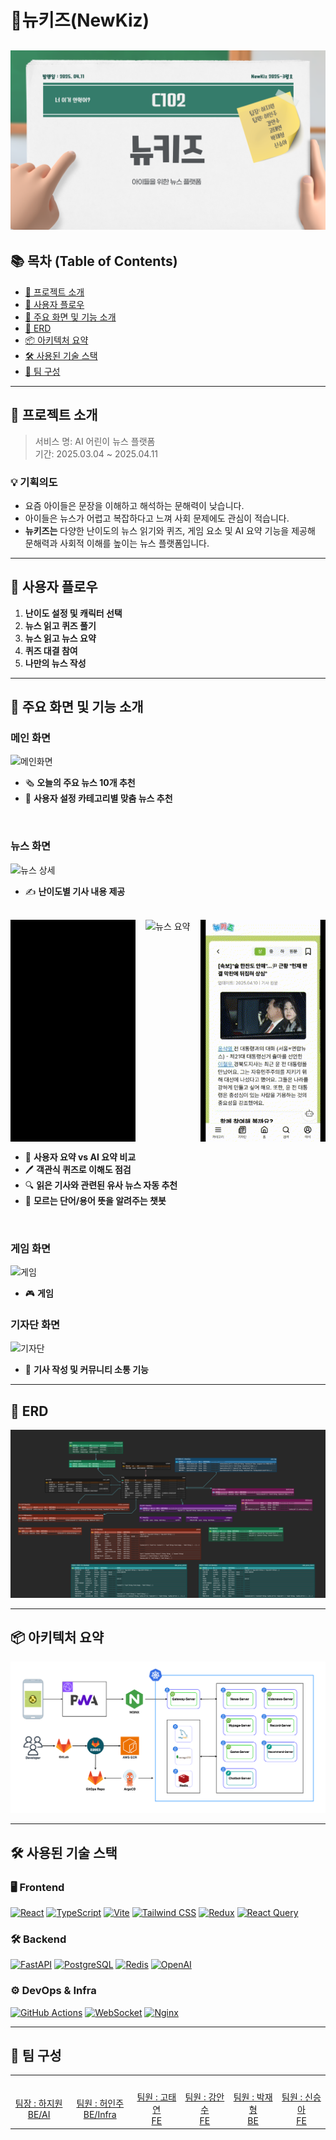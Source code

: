 # 📰뉴키즈(NewKiz)
![main](exec/main.png)
---
## 📚 목차 (Table of Contents)

- [🧭 프로젝트 소개](#-프로젝트-소개)
- [🔄 사용자 플로우](#-사용자-플로우)
- [🎯 주요 화면 및 기능 소개 ](#-주요-화면-및-기능-소개)
- [📘 ERD](#-erd)
- [📦 아키텍처 요약](#-아키텍처-요약)
- [🛠 사용된 기술 스택](#-사용된-기술-스택)
- [👥 팀 구성](#-팀-구성)

---

## 🧭 프로젝트 소개

> 서비스 명: AI 어린이 뉴스 플랫폼 </br>
> 기간: 2025.03.04 ~ 2025.04.11


### 💡 기획의도
- 요즘 아이들은 문장을 이해하고 해석하는 문해력이 낮습니다.
- 아이들은 뉴스가 어렵고 복잡하다고 느껴 사회 문제에도 관심이 적습니다.
- **뉴키즈는**  다양한 난이도의 뉴스 읽기와 퀴즈, 게임 요소 및 AI 요약 기능을 제공해 문해력과 사회적 이해를 높이는 뉴스 플랫폼입니다. 

---

## 🔄 사용자 플로우


1. **난이도 설정 및 캐릭터 선택**
2. **뉴스 읽고 퀴즈 풀기**
3. **뉴스 읽고 뉴스 요약**
4. **퀴즈 대결 참여**
5. **나만의 뉴스 작성**

---

## 🎯 주요 화면 및 기능 소개
### 메인 화면 
![메인화면](exec/scenario/recommendation.gif)
- 🗞️ **오늘의 주요 뉴스 10개 추천**
- 🎯 **사용자 설정 카테고리별 맞춤 뉴스 추천**
</br>

### 뉴스 화면 
![뉴스 상세](exec/scenario/difficulty.gif)
- ✍️ **난이도별 기사 내용 제공**

</br>

<div style="display: flex; gap: 16px;">
  <img src="exec/scenario/quiz.gif" alt="뉴스 맞춤 객관식 퀴즈" width="200"/>
  <img src="exec/scenario/summary.gif" alt="뉴스 요약" width="200"/>
  <img src="exec/scenario/chatbot.gif" alt="챗봇" width="200"/>
</div>

- 🧠 **사용자 요약 vs AI 요약 비교** </br>
- 🖊 **객관식 퀴즈로 이해도 점검**</br>
- 🔍 **읽은 기사와 관련된 유사 뉴스 자동 추천**</br>
- 🤖 **모르는 단어/용어 뜻을 알려주는 챗봇**
</br>

### 게임 화면
![게임](exec/scenario/game.gif)

- 🎮 **게임**

### 기자단 화면
![기자단](exec/scenario/reporter.gif)

- 📝 **기사 작성 및 커뮤니티 소통 기능**

---

## 📘 ERD
![ERD](exec/ERD.png)

---

## 📦 아키텍처 요약

![Architecture](exec/Architecture.png)

---

## 🛠 사용된 기술 스택

### 🖥️ Frontend
[![React](https://img.shields.io/badge/React-61DAFB?style=flat&logo=react&logoColor=black)](https://reactjs.org/)
[![TypeScript](https://img.shields.io/badge/TypeScript-3178C6?style=flat&logo=typescript&logoColor=white)](https://www.typescriptlang.org/)
[![Vite](https://img.shields.io/badge/Vite-646CFF?style=flat&logo=vite&logoColor=white)](https://vitejs.dev/)
[![Tailwind CSS](https://img.shields.io/badge/TailwindCSS-06B6D4?style=flat&logo=tailwind-css&logoColor=white)](https://tailwindcss.com/)
[![Redux](https://img.shields.io/badge/Redux-764ABC?style=flat&logo=redux&logoColor=white)](https://redux.js.org/)
[![React Query](https://img.shields.io/badge/React_Query-FF4154?style=flat&logo=react-query&logoColor=white)](https://tanstack.com/query/)

### 🛠 Backend
[![FastAPI](https://img.shields.io/badge/FastAPI-009688?style=flat&logo=fastapi&logoColor=white)](https://fastapi.tiangolo.com/)
[![PostgreSQL](https://img.shields.io/badge/PostgreSQL-336791?style=flat&logo=postgresql&logoColor=white)](https://www.postgresql.org/)
[![Redis](https://img.shields.io/badge/Redis-DC382D?style=flat&logo=redis&logoColor=white)](https://redis.io/)
[![OpenAI](https://img.shields.io/badge/OpenAI-412991?style=flat&logo=openai&logoColor=white)](https://openai.com/)

### ⚙ DevOps & Infra
[![GitHub Actions](https://img.shields.io/badge/GitHub_Actions-2088FF?style=flat&logo=github-actions&logoColor=white)](https://github.com/features/actions)
[![WebSocket](https://img.shields.io/badge/WebSocket-008080?style=flat)](https://developer.mozilla.org/en-US/docs/Web/API/WebSockets_API)
[![Nginx](https://img.shields.io/badge/Nginx-009639?style=flat&logo=nginx&logoColor=white)](https://nginx.org/)

---
## 👥 팀 구성

<table>
  <tbody>
    <tr align="center">
      <td><img src="https://avatars.githubusercontent.com/u/113484236?v=4" width="100px;" style="border-radius: 50%;" alt=""/><br /></td>
      <td><img src="https://avatars.githubusercontent.com/u/108385400?v=4" width="100px;" style="border-radius: 50%;" alt=""/><br /></td>
      <td><img src="https://avatars.githubusercontent.com/u/105963431?v=4" width="100px;" style="border-radius: 50%;" alt=""/><br /></td>
      <td><img src="https://avatars.githubusercontent.com/u/175383118?v=4" width="100px;" style="border-radius: 50%;" alt=""/><br /></td>
      <td><img src="https://avatars.githubusercontent.com/u/145769307?v=4" width="100px;" style="border-radius: 50%;" alt=""/><br /></td>
      <td><img src="https://avatars.githubusercontent.com/u/105963431?v=4" width="100px;" style="border-radius: 50%;" alt=""/><br /></td>
    </tr>
    <tr align="center">
      <td width="200"><a href="http://github.com/haazz">팀장 : 하지원<br/>BE/AI</a></td>
      <td width="200"><a href="http://github.com/jjoonior">팀원 : 허인주<br/>BE/Infra</a></td>
      <td width="200"><a href="https://github.com/">팀원 : 고태연<br/>FE</a></td>
      <td width="200"><a href="https://github.com/kangansoo">팀원 : 강안수<br/>FE</a></td>
      <td width="200"><a href="https://github.com/arnold714">팀원 : 박재형<br/>BE</a></td>
      <td width="200"><a href="https://github.com/newww-a">팀원 : 신승아<br/>FE</a></td>
    </tr>
    
  </tbody>
</table>
